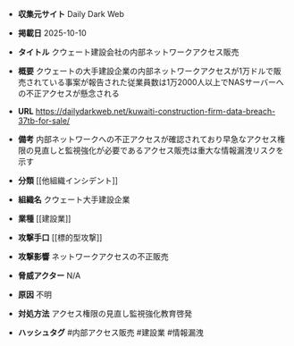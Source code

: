 - **収集元サイト**
Daily Dark Web

- **掲載日**
2025-10-10

- **タイトル**
クウェート建設会社の内部ネットワークアクセス販売

- **概要**
クウェートの大手建設企業の内部ネットワークアクセスが1万ドルで販売されている事案が報告された従業員数は1万2000人以上でNASサーバーへの不正アクセスが懸念される

- **URL**
https://dailydarkweb.net/kuwaiti-construction-firm-data-breach-37tb-for-sale/

- **備考**
内部ネットワークへの不正アクセスが確認されており早急なアクセス権限の見直しと監視強化が必要であるアクセス販売は重大な情報漏洩リスクを示す

- **分類**
[[他組織インシデント]]

- **組織名**
クウェート大手建設企業

- **業種**
[[建設業]]

- **攻撃手口**
[[標的型攻撃]]

- **攻撃影響**
ネットワークアクセスの不正販売

- **脅威アクター**
N/A

- **原因**
不明

- **対処方法**
アクセス権限の見直し監視強化教育啓発

- **ハッシュタグ**
#内部アクセス販売 #建設業 #情報漏洩
